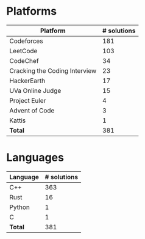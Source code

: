 # Platforms
Platform | # solutions
-------- | -----------
Codeforces | 181
LeetCode | 103
CodeChef | 34
Cracking the Coding Interview | 23
HackerEarth | 17
UVa Online Judge | 15
Project Euler | 4
Advent of Code | 3
Kattis | 1
**Total** | 381

# Languages
Language | # solutions
-------- | -----------
C++ | 363
Rust | 16
Python | 1
C | 1
**Total** | 381


